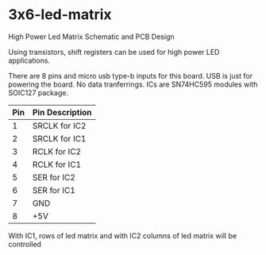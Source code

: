 # 3x6-led-matrix
High Power Led Matrix Schematic and PCB Design

Using transistors, shift registers can be used for high power LED applications.

There are 8 pins and micro usb type-b inputs for this board. USB is just for powering the board. No data tranferrings.
ICs are SN74HC595 modules with SOIC127 package.

Pin | Pin Description
------------ | -------------
1 | SRCLK for IC2
2 | SRCLK for IC1
3 | RCLK for IC2
4 | RCLK for IC1
5 | SER for IC2
6 | SER for IC1
7 | GND
8 | +5V


With IC1, rows of led matrix and with IC2 columns of led matrix will be controlled
